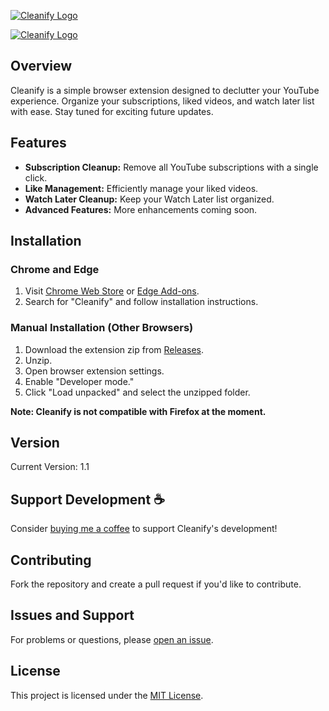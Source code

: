 <!-- Dark Mode -->
[![Cleanify Logo](https://i.imgur.com/bPjFJAD.png#gh-dark-mode-only)](https://www.youtube.com/@ArmanicYT#gh-dark-mode-only)
<!-- Light Mode -->
[![Cleanify Logo](https://i.imgur.com/2KmBZAf.png#gh-light-mode-only)](https://www.youtube.com/@ArmanicYT#gh-light-mode-only)

## Overview

Cleanify is a simple browser extension designed to declutter your YouTube experience. Organize your subscriptions, liked videos, and watch later list with ease. Stay tuned for exciting future updates.

## Features

- **Subscription Cleanup:** Remove all YouTube subscriptions with a single click.
- **Like Management:** Efficiently manage your liked videos.
- **Watch Later Cleanup:** Keep your Watch Later list organized.
- **Advanced Features:** More enhancements coming soon.

## Installation

### Chrome and Edge

1. Visit [Chrome Web Store](https://chrome.google.com/webstore/) or [Edge Add-ons](https://microsoftedge.microsoft.com/addons/Microsoft-Edge-Extensions-Home/).
2. Search for "Cleanify" and follow installation instructions.

### Manual Installation (Other Browsers)

1. Download the extension zip from [Releases](https://github.com/armanicdev/Cleanify/releases).
2. Unzip.
3. Open browser extension settings.
4. Enable "Developer mode."
5. Click "Load unpacked" and select the unzipped folder.

**Note: Cleanify is not compatible with Firefox at the moment.**

## Version

Current Version: 1.1

## Support Development ☕️

Consider [buying me a coffee](https://www.buymeacoffee.com/arman.cron) to support Cleanify's development!

## Contributing

Fork the repository and create a pull request if you'd like to contribute.

## Issues and Support

For problems or questions, please [open an issue](https://github.com/armanicdev/Cleanify/issues).

## License

This project is licensed under the [MIT License](LICENSE).
